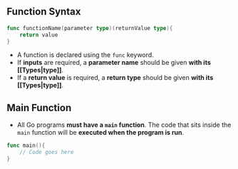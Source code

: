## Function Syntax
```go
func functionName(parameter type)(returnValue type){
    return value
}
```
+ A function is declared using the `func` keyword.
+ If **inputs** are required, a **parameter name** should be given **with its [[Types|type]]**.
+ If a **return value** is required, a **return type** should be given **with its [[Types|type]]**.

## Main Function
+ All Go programs **must have a `main` function**. The code that sits inside the `main` function will be **executed when the program is run**.

```go
func main(){
    // Code goes here
}
```
